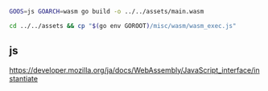 ``` sh
GOOS=js GOARCH=wasm go build -o ../../assets/main.wasm

cd ../../assets && cp "$(go env GOROOT)/misc/wasm/wasm_exec.js"
```

## js

https://developer.mozilla.org/ja/docs/WebAssembly/JavaScript_interface/instantiate


